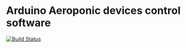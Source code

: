 # Arduino Aeroponic devices control software

[![Build Status](https://travis-ci.org/DoYourFood/AeroGrow.svg?branch=master)](https://travis-ci.org/DoYourFood/AeroGrow)
